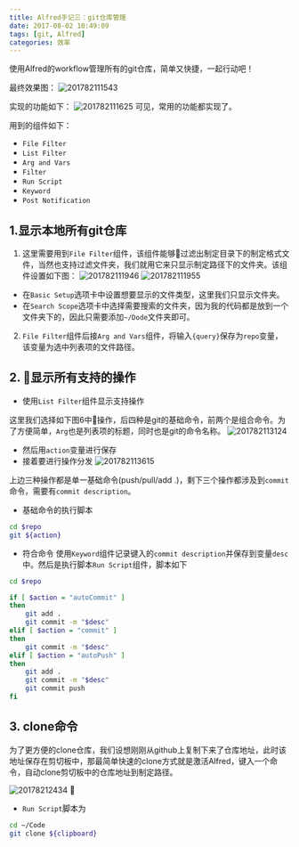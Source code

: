 ```yaml
---
title: Alfred手记三：git仓库管理
date: 2017-08-02 10:49:09
tags: [git, Alfred]
categories: 效率
---
```


使用Alfred的workflow管理所有的git仓库，简单又快捷，一起行动吧！

最终效果图：
![201782111543](http://img.geekerhua.com/blog/Alfred3-git/201782111543.png)

实现的功能如下：
![201782111625](http://img.geekerhua.com/blog/Alfred3-git/201782111625.png)
可见，常用的功能都实现了。

用到的组件如下：
- `File Filter`
- `List Filter`
- `Arg and Vars`
- `Filter`
- `Run Script`
- `Keyword`
- `Post Notification`

## 1.显示本地所有git仓库
1. 这里需要用到`File Filter`组件，该组件能够过滤出制定目录下的制定格式文件，当然也支持过滤文件夹，我们就用它来只显示制定路径下的文件夹。该组件设置如下图：
![201782111946](http://img.geekerhua.com/blog/Alfred3-git/201782111946.png)
![201782111955](http://img.geekerhua.com/blog/Alfred3-git/201782111955.png)
- 在`Basic Setup`选项卡中设置想要显示的文件类型，这里我们只显示文件夹。
- 在`Search Scope`选项卡中选择需要搜索的文件夹，因为我的代码都是放到一个文件夹下的，因此只需要添加`~/Dode`文件夹即可。

2. `File Filter`组件后接`Arg and Vars`组件，将输入`{query}`保存为`repo`变量，该变量为选中列表项的文件路径。

## 2. 显示所有支持的操作
- 使用`List Filter`组件显示支持操作

这里我们选择如下图6中操作，后四种是git的基础命令，前两个是组合命令。为了方便简单，`Arg`也是列表项的标题，同时也是git的命令名称。
![201782113124](http://img.geekerhua.com/blog/Alfred3-git/201782113124.png)

- 然后用`action`变量进行保存
- 接着要进行操作分发
![201782113615](http://img.geekerhua.com/blog/Alfred3-git/201782113615.png)

上边三种操作都是单一基础命令(push/pull/add .)，剩下三个操作都涉及到`commit`命令，需要有`commit description`。

- 基础命令的执行脚本
```bash
cd $repo
git ${action}
```
- 符合命令
使用`Keyword`组件记录键入的`commit description`并保存到变量`desc`中。然后是执行脚本`Run Script`组件，脚本如下
```bash
cd $repo

if [ $action = "autoCommit" ]
then
	git add .
	git commit -m "$desc"
elif [ $action = "commit" ]
then
    git commit -m "$desc"
elif [ $action = "autoPush" ]
then
	git add .
	git commit -m "$desc"
	git commit push
fi
```

## 3. clone命令
为了更方便的clone仓库，我们设想刚刚从github上复制下来了仓库地址，此时该地址保存在剪切板中，那最简单快速的clone方式就是激活Alfred，键入一个命令，自动clone剪切板中的仓库地址到制定路径。

![20178212434](http://img.geekerhua.com/blog/Alfred3-git/20178212434.png)

- `Run Script`脚本为

```bash
cd ~/Code
git clone ${clipboard}
```